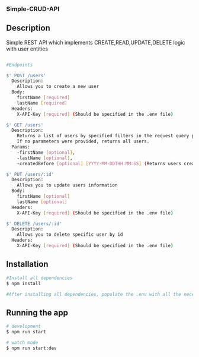 ### Simple-CRUD-API

## Description

Simple REST API which implements CREATE,READ,UPDATE,DELETE logic with user entities

```bash

#Endpoints

$' POST /users'
  Description:
    Allows you to create a new user
  Body:
    firstName [required]
    lastName [required]
  Headers:
    X-API-Key [required] (Should be specified in the .env file)

$' GET /users'
  Description:
    Returns a list of users by specified filters in the request query parameters.
    If no parameters were provided, returns all users.
  Params:
    -firstName [optional],
    -lastName [optional],
    -createdBefore [optional] [YYYY-MM-DDTHH:MM:SS] (Returns users created before the specified date)

$' PUT /users/:id'
  Description:
    Allows you to update users information
  Body:
    firstName [optional]
    lastName [optional]
  Headers:
    X-API-Key [required] (Should be specified in the .env file)

$' DELETE /users/:id'
  Description:
    Allows you to delete specific user by id
  Headers:
    X-API-Key [required] (Should be specified in the .env file)

```
## Installation

```bash
#Install all dependencies
$ npm install

#After installing all dependencies, populate the .env with all the necessary data

```
## Running the app

```bash
# development
$ npm run start

# watch mode
$ npm run start:dev

```
